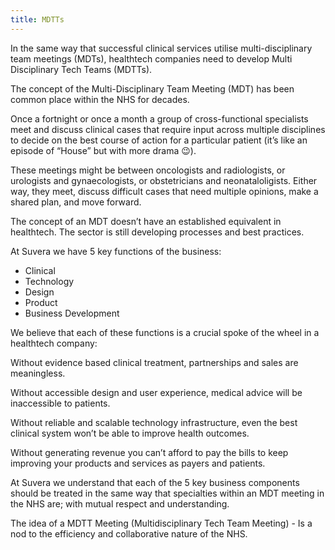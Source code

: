 ```yaml
---
title: MDTTs
---
```


In the same way that successful clinical services utilise multi-disciplinary team meetings (MDTs), healthtech companies need to develop Multi Disciplinary Tech Teams (MDTTs).

The concept of the Multi-Disciplinary Team Meeting (MDT) has been common place within the NHS for decades. 

Once a fortnight or once a month a group of cross-functional specialists meet and discuss clinical cases that require input across multiple disciplines to decide on the best course of action for a particular patient (it’s like an episode of “House” but with more drama 😉).

These meetings might be between oncologists and radiologists, or urologists and gynaecologists, or obstetricians and neonataloligists. Either way, they meet, discuss difficult cases that need multiple opinions, make a shared plan, and move forward.

The concept of an MDT doesn’t have an established equivalent in healthtech. The sector is still developing processes and best practices. 

At Suvera we have 5 key functions of the business:
- Clinical
- Technology
- Design
- Product
- Business Development  

We believe that each of these functions is a crucial spoke of the wheel in a healthtech company: 

Without evidence based clinical treatment, partnerships and sales are meaningless. 

Without accessible design and user experience, medical advice will be inaccessible to patients. 

Without reliable and scalable technology infrastructure, even the best clinical system won’t be able to improve health outcomes.

Without generating revenue you can’t afford to pay the bills to keep improving your products and services as payers and patients.

At Suvera we understand that each of the 5 key business components should be treated in the same way that specialties within an MDT meeting in the NHS are; with mutual respect and understanding. 

The idea of a MDTT Meeting (Multidisciplinary Tech Team Meeting) - Is a nod to the efficiency and collaborative nature of the NHS.


